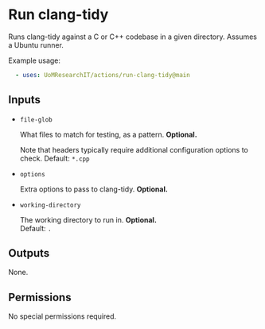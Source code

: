 # Run clang-tidy

Runs clang-tidy against a C or C++ codebase in a given directory. Assumes a Ubuntu runner.

Example usage:

```yml
  - uses: UoMResearchIT/actions/run-clang-tidy@main
```

## Inputs

* `file-glob`

    What files to match for testing, as a pattern. **Optional.**  

    Note that headers typically require additional configuration options to check.
    Default: `*.cpp`

* `options`

    Extra options to pass to clang-tidy. **Optional.**

* `working-directory`

    The working directory to run in. **Optional.**  
    Default: `.`

## Outputs

None.

## Permissions

No special permissions required.
